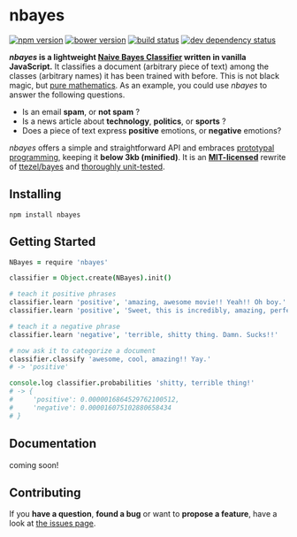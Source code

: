 # nbayes

[![npm version](https://img.shields.io/npm/v/nbayes.svg)](https://www.npmjs.com/package/nbayes)
[![bower version](https://img.shields.io/bower/v/nbayes.svg)](bower.json)
[![build status](https://img.shields.io/travis/derhuerst/velo.svg)](https://travis-ci.org/derhuerst/velo)
[![dev dependency status](https://img.shields.io/david/dev/derhuerst/velo.svg)](https://david-dm.org/derhuerst/velo#info=devDependencies)

***nbayes* is a lightweight [Naive Bayes Classifier](https://www.youtube.com/watch?v=DdYSMwEWbd4) written in vanilla JavaScript.** It classifies a document (arbitrary piece of text) among the classes (arbitrary names) it has been trained with before. This is not black magic, but [pure mathematics](https://www.youtube.com/watch?v=DdYSMwEWbd4). As an example, you could use *nbayes* to answer the following questions.

- Is an email **spam**, or **not spam** ?
- Is a news article about **technology**, **politics**, or **sports** ?
- Does a piece of text express **positive** emotions, or **negative** emotions?

*nbayes* offers a simple and straightforward API and embraces [prototypal programming](http://davidwalsh.name/javascript-objects-deconstruction#simpler-object-object), keeping it **below 3kb (minified)**. It is an **[MIT-licensed](LICENSE)** rewrite of [ttezel/bayes](https://github.com/ttezel/bayes) and [thoroughly unit-tested](test/).


## Installing

```
npm install nbayes
```


## Getting Started

```coffeescript
NBayes = require 'nbayes'

classifier = Object.create(NBayes).init()

# teach it positive phrases
classifier.learn 'positive', 'amazing, awesome movie!! Yeah!! Oh boy.'
classifier.learn 'positive', 'Sweet, this is incredibly, amazing, perfect, great!!'

# teach it a negative phrase
classifier.learn 'negative', 'terrible, shitty thing. Damn. Sucks!!'

# now ask it to categorize a document
classifier.classify 'awesome, cool, amazing!! Yay.'
# -> 'positive'

console.log classifier.probabilities 'shitty, terrible thing!'
# -> {
#     'positive': 0.0000016864529762100512,
#     'negative': 0.000016075102880658434
# }
```


## Documentation

coming soon!



## Contributing

If you **have a question**, **found a bug** or want to **propose a feature**, have a look at [the issues page](https://github.com/derhuerst/nbayes/issues).
